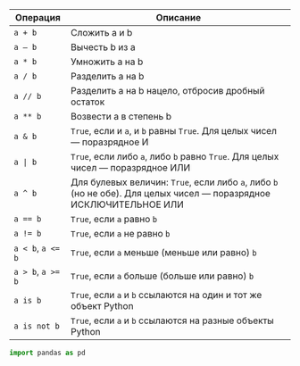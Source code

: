 | Операция       | Описание                                                                 |
|----------------|--------------------------------------------------------------------------|
| `a + b`        | Сложить a и b                                                            |
| `a – b`        | Вычесть b из a                                                           |
| `a * b`        | Умножить a на b                                                          |
| `a / b`        | Разделить a на b                                                         |
| `a // b`       | Разделить a на b нацело, отбросив дробный остаток                        |
| `a ** b`       | Возвести a в степень b                                                   |
| `a & b`        | `True`, если и `a`, и `b` равны `True`. Для целых чисел — поразрядное И  |
| `a \| b`       | `True`, если либо `a`, либо `b` равно `True`. Для целых чисел — поразрядное ИЛИ |
| `a ^ b`        | Для булевых величин: `True`, если либо `a`, либо `b` (но не обе). Для целых чисел — поразрядное ИСКЛЮЧИТЕЛЬНОЕ ИЛИ |
| `a == b`       | `True`, если `a` равно `b`                                               |
| `a != b`       | `True`, если `a` не равно `b`                                            |
| `a < b`, `a <= b` | `True`, если `a` меньше (меньше или равно) `b`                        |
| `a > b`, `a >= b` | `True`, если `a` больше (больше или равно) `b`                        |
| `a is b`       | `True`, если `a` и `b` ссылаются на один и тот же объект Python          |
| `a is not b`   | `True`, если `a` и `b` ссылаются на разные объекты Python                |

```python
import pandas as pd
```